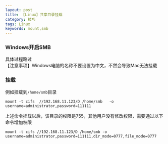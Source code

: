 ```yaml
---
layout: post
title: 【Linux】共享目录挂载
category: 技巧
tags: Linux
keywords: mount,smb
---
```



### Windows开启SMB

具体过程略过  
【注意事项】Windows电脑的名称不要设置为中文，不然会导致Mac无法挂载


### 挂载
例如挂载到`/home/smb`目录
```
mount -t cifs  //192.168.11.123/D /home/smb   -o username=administrator,password=111111 
```

上述命令挂载以后，该目录的权限是755，其他用户没有修改权限，需要通过以下命令增加权限
```
mount -t cifs //192.168.11.123/D /home/smb -o username=administrator,password=111111,dir_mode=0777,file_mode=0777
```

